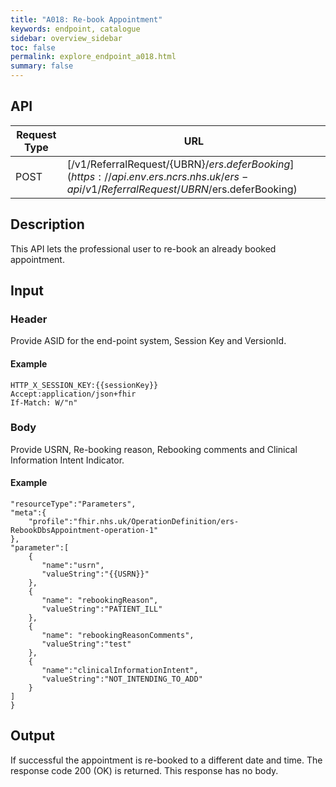 ```yaml
---
title: "A018: Re-book Appointment"
keywords: endpoint, catalogue
sidebar: overview_sidebar
toc: false
permalink: explore_endpoint_a018.html
summary: false
---
```


## API

| Request Type | URL |
| -------------| --- |
| POST | [/v1/ReferralRequest/{UBRN}/$ers.deferBooking](https://api.{env}.ers.ncrs.nhs.uk/ers-api/v1/ReferralRequest/{UBRN}/$ers.deferBooking)

## Description
This API lets the professional user to re-book an already booked appointment.

## Input

### Header
Provide ASID for the end-point system, Session Key and VersionId.

#### Example
```XAPI_ASID:200000000220
HTTP_X_SESSION_KEY:{{sessionKey}}
Accept:application/json+fhir
If-Match: W/"n"
```

### Body
Provide USRN, Re-booking reason, Rebooking comments and Clinical Information Intent Indicator.

#### Example
```{
"resourceType":"Parameters",
"meta":{
    "profile":"fhir.nhs.uk/OperationDefinition/ers-RebookDbsAppointment-operation-1"
},
"parameter":[
    {
       "name":"usrn",
       "valueString":"{{USRN}}"
    },
    {
       "name": "rebookingReason",
       "valueString":"PATIENT_ILL"
    },
    {
       "name": "rebookingReasonComments",
       "valueString":"test"
    },
    {
       "name":"clinicalInformationIntent",
       "valueString":"NOT_INTENDING_TO_ADD"
    }
]
}
```

## Output
If successful the appointment is re-booked to a different date and time. The response code 200 (OK) is returned. This response has no body.
